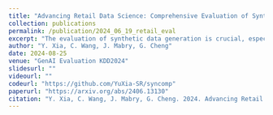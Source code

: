 ```yaml
---
title: "Advancing Retail Data Science: Comprehensive Evaluation of Synthetic Data"
collection: publications
permalink: /publication/2024_06_19_retail_eval
excerpt: "The evaluation of synthetic data generation is crucial, especially in the retail sector where data accuracy is paramount. This paper introduces a comprehensive framework for assessing synthetic retail data, focusing on fidelity, utility, and privacy. Our approach differentiates between continuous and discrete data attributes, providing precise evaluation criteria. Fidelity is measured through stability and generalizability. Stability ensures synthetic data accurately replicates known data distributions, while generalizability confirms its robustness in novel scenarios. Utility is demonstrated through the synthetic data's effectiveness in critical retail tasks such as demand forecasting and dynamic pricing, proving its value in predictive analytics and strategic planning. Privacy is safeguarded using Differential Privacy, ensuring synthetic data maintains a perfect balance between resembling training and holdout datasets without compromising security. Our findings validate that this framework provides reliable and scalable evaluation for synthetic retail data. It ensures high fidelity, utility, and privacy, making it an essential tool for advancing retail data science. This framework meets the evolving needs of the retail industry with precision and confidence, paving the way for future advancements in synthetic data methodologies."
author: "Y. Xia, C. Wang, J. Mabry, G. Cheng"
date: 2024-08-25
venue: "GenAI Evaluation KDD2024"
slidesurl: ""
videourl: ""
codeurl: "https://github.com/YuXia-SR/syncomp"
paperurl: "https://arxiv.org/abs/2406.13130"
citation: "Y. Xia, C. Wang, J. Mabry, G. Cheng. 2024. Advancing Retail Data Science: Comprehensive Evaluation of Synthetic Data. arXiv. https://arxiv.org/abs/2406.13130."
---
```

